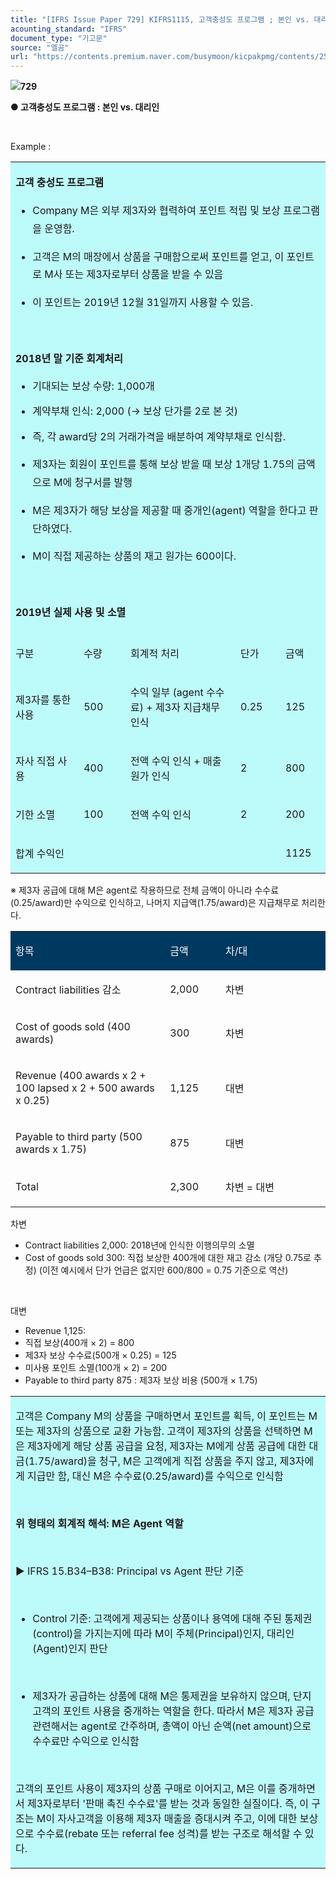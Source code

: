 ```yaml
---
title: "[IFRS Issue Paper 729] KIFRS1115, 고객충성도 프로그램 ; 본인 vs. 대리인"
acounting_standard: "IFRS"
document_type: "기고문"
source: "엘곰"
url: "https://contents.premium.naver.com/busymoon/kicpakpmg/contents/250521181747294uu"
---
```

![](https://n2.news.naver.com/l.gif?type=content)**729**

**● 고객충성도 프로그램 : 본인 vs. 대리인**

​

Example :

<table style=""><tbody><tr><td colspan="7" rowspan="1" style="width: 100.0%; height: 64.5px;  background-color: #bdfbfa;"><div><p style="line-height:1.8;"><span style=""><b>고객 충성도 프로그램</b></span></p><ul><li><p style="line-height:1.8;"><span style="">Company M</span><span style="">은 외부 제3자와 협력하여 포인트 적립 및 보상 프로그램을 운영함.</span></p></li><li><p style="line-height:1.8;"><span style="">고객은 M의 매장에서 상품을 구매함으로써 포인트를 얻고, 이 포인트로 M사 또는 제3자로부터 상품을 받을 수 있음</span></p></li><li><p style="line-height:1.8;"><span style="">이 포인트는 2019년 12월 31일까지 사용할 수 있음.</span></p></li></ul><p style="line-height:1.8;"><span style="">​</span></p><p style="line-height:1.8;"><span style=""><b>2018년 말 기준 회계처리</b></span></p><ul><li><p style=""><span style="">기대되는 보상 수량</span><span style="">: 1,000개</span></p></li><li><p style=""><span style="">계약부채 인식</span><span style="">: 2,000 (→ 보상 단가를 2로 본 것)</span></p></li><li><p style="line-height:1.8;"><span style="">즉, 각 award당 2의 거래가격을 배분하여 계약부채로 인식함.</span></p></li><li><p style="line-height:1.8;"><span style="">제3자는 회원이 포인트를 통해 보상 받을 때 보상 1개당 1.75의 금액으로 M에 청구서를 발행</span></p></li><li><p style="line-height:1.8;"><span style="">M은 제3자가 해당 보상을 제공할 때 중개인(agent) 역할을 한다고 판단하였다.</span></p></li><li><p style="line-height:1.8;"><span style="">M이 직접 제공하는 상품의 재고 원가는 600이다.</span></p></li></ul><p style="line-height:1.8;"><span style="">​</span></p><p style="line-height:1.8;"><span style=""><b>2019년 실제 사용 및 소멸</b></span></p></div></td></tr><tr><td colspan="2" rowspan="1" style="width: 21.65%; height: 16.13px;  background-color: #bdfbfa;"><div><p style=""><span style="">구분</span></p></div></td><td colspan="1" rowspan="1" style="width: 14.87%; height: 16.13px;  background-color: #bdfbfa;"><div><p style=""><span style="">수량</span></p></div></td><td colspan="2" rowspan="1" style="width: 34.89%; height: 16.13px;  background-color: #bdfbfa;"><div><p style=""><span style="">회계적 처리</span></p></div></td><td colspan="1" rowspan="1" style="width: 14.28%; height: 16.13px;  background-color: #bdfbfa;"><div><p style=""><span style="">단가</span></p></div></td><td colspan="1" rowspan="1" style="width: 14.28%; height: 16.13px;  background-color: #bdfbfa;"><div><p style=""><span style="">금액</span></p></div></td></tr><tr><td colspan="2" rowspan="1" style="width: 21.65%; height: 16.12px;  background-color: #bdfbfa;"><div><p style=""><span style="">제3자를 통한 사용</span></p></div></td><td colspan="1" rowspan="1" style="width: 14.87%; height: 16.12px;  background-color: #bdfbfa;"><div><p style=""><span style="">500</span></p></div></td><td colspan="2" rowspan="1" style="width: 34.89%; height: 16.12px;  background-color: #bdfbfa;"><div><p style=""><span style="">수익 일부 (agent 수수료) + 제3자 지급채무 인식</span></p></div></td><td colspan="1" rowspan="1" style="width: 14.28%; height: 16.12px;  background-color: #bdfbfa;"><div><p style=""><span style="">0.25</span></p></div></td><td colspan="1" rowspan="1" style="width: 14.28%; height: 16.12px;  background-color: #bdfbfa;"><div><p style=""><span style="">125</span></p></div></td></tr><tr><td colspan="2" rowspan="1" style="width: 21.65%; height: 16.13px;  background-color: #bdfbfa;"><div><p style=""><span style="">자사 직접 사용</span></p></div></td><td colspan="1" rowspan="1" style="width: 14.87%; height: 16.13px;  background-color: #bdfbfa;"><div><p style=""><span style="">400</span></p></div></td><td colspan="2" rowspan="1" style="width: 34.89%; height: 16.13px;  background-color: #bdfbfa;"><div><p style=""><span style="">전액 수익 인식 + 매출원가 인식</span></p></div></td><td colspan="1" rowspan="1" style="width: 14.28%; height: 16.13px;  background-color: #bdfbfa;"><div><p style=""><span style="">2</span></p></div></td><td colspan="1" rowspan="1" style="width: 14.28%; height: 16.13px;  background-color: #bdfbfa;"><div><p style=""><span style="">800</span></p></div></td></tr><tr><td colspan="2" rowspan="1" style="width: 21.65%; height: 8.06px;  background-color: #bdfbfa;"><div><p style=""><span style="">기한 소멸</span></p></div></td><td colspan="1" rowspan="1" style="width: 14.87%; height: 8.06px;  background-color: #bdfbfa;"><div><p style=""><span style="">100</span></p></div></td><td colspan="2" rowspan="1" style="width: 34.89%; height: 8.06px;  background-color: #bdfbfa;"><div><p style=""><span style="">전액 수익 인식</span></p></div></td><td colspan="1" rowspan="1" style="width: 14.28%; height: 8.06px;  background-color: #bdfbfa;"><div><p style=""><span style="">2</span></p></div></td><td colspan="1" rowspan="1" style="width: 14.28%; height: 8.06px;  background-color: #bdfbfa;"><div><p style=""><span style="">200</span></p></div></td></tr><tr><td colspan="6" rowspan="1" style="width: 85.69%; height: 8.06px;  background-color: #bdfbfa;"><div><p style=""><span style="">합계 수익인</span></p></div></td><td colspan="1" rowspan="1" style="width: 14.28%; height: 8.06px;  background-color: #bdfbfa;"><div><p style=""><span style="">1125</span></p></div></td></tr></tbody></table>

※ 제3자 공급에 대해 M은 agent로 작용하므로 전체 금액이 아니라 수수료(0.25/award)만 수익으로 인식하고, 나머지 지급액(1.75/award)은 지급채무로 처리한다.

<table style=""><tbody><tr><td colspan="1" rowspan="1" style="width: 49.07%; height: 40.0px;  background-color: #003960;"><div><p style=""><span style="color:#ffffff;">항목</span></p></div></td><td colspan="1" rowspan="1" style="width: 17.6%; height: 40.0px;  background-color: #003960;"><div><p style=""><span style="color:#ffffff;">금액</span></p></div></td><td colspan="1" rowspan="1" style="width: 33.33%; height: 40.0px;  background-color: #003960;"><div><p style=""><span style="color:#ffffff;">차/대</span></p></div></td></tr><tr><td colspan="1" rowspan="1" style="width: 49.07%; height: 40.0px;  "><div><p style=""><span style="">Contract liabilities 감소</span></p></div></td><td colspan="1" rowspan="1" style="width: 17.6%; height: 40.0px;  "><div><p style=""><span style="">2,000</span></p></div></td><td colspan="1" rowspan="1" style="width: 33.33%; height: 40.0px;  "><div><p style=""><span style="">차변</span></p></div></td></tr><tr><td colspan="1" rowspan="1" style="width: 49.07%; height: 40.0px;  "><div><p style=""><span style="">Cost of goods sold (400 awards)</span></p></div></td><td colspan="1" rowspan="1" style="width: 17.6%; height: 40.0px;  "><div><p style=""><span style="">300</span></p></div></td><td colspan="1" rowspan="1" style="width: 33.33%; height: 40.0px;  "><div><p style=""><span style="">차변</span></p></div></td></tr><tr><td colspan="1" rowspan="1" style="width: 49.07%; height: 40.0px;  "><div><p style=""><span style="">Revenue (400 awards x 2 + 100 lapsed x 2 + 500 awards x 0.25)</span></p></div></td><td colspan="1" rowspan="1" style="width: 17.6%; height: 40.0px;  "><div><p style=""><span style="">1,125</span></p></div></td><td colspan="1" rowspan="1" style="width: 33.33%; height: 40.0px;  "><div><p style=""><span style="">대변</span></p></div></td></tr><tr><td colspan="1" rowspan="1" style="width: 49.07%; height: 40.0px;  "><div><p style=""><span style="">Payable to third party (500 awards x 1.75)</span></p></div></td><td colspan="1" rowspan="1" style="width: 17.6%; height: 40.0px;  "><div><p style=""><span style="">875</span></p></div></td><td colspan="1" rowspan="1" style="width: 33.33%; height: 40.0px;  "><div><p style=""><span style="">대변</span></p></div></td></tr><tr><td colspan="1" rowspan="1" style="width: 49.07%; height: 40.0px;  "><div><p style=""><span style="">Total</span></p></div></td><td colspan="1" rowspan="1" style="width: 17.6%; height: 40.0px;  "><div><p style=""><span style="">2,300</span></p></div></td><td colspan="1" rowspan="1" style="width: 33.33%; height: 40.0px;  "><div><p style=""><span style="">차변 = 대변</span></p></div></td></tr></tbody></table>

차변

- Contract liabilities 2,000: 2018년에 인식한 이행의무의 소멸
- Cost of goods sold 300: 직접 보상한 400개에 대한 재고 감소 (개당 0.75로 추정) (이전 예시에서 단가 언급은 없지만 600/800 = 0.75 기준으로 역산)

​

대변

- Revenue 1,125:
- 직접 보상(400개 × 2) = 800
- 제3자 보상 수수료(500개 × 0.25) = 125
- 미사용 포인트 소멸(100개 × 2) = 200
- Payable to third party 875 : 제3자 보상 비용 (500개 × 1.75)

<table style=""><tbody><tr><td colspan="3" rowspan="1" style="width: 100.0%; height: 129.0px;  background-color: #bdfbfa;"><div><p style=""><span style="">고객은 Company M의 상품을 구매하면서 포인트를 획득, 이 포인트는 M 또는 제3자의 상품으로 교환 가능함. 고객이 제3자의 상품을 선택하면 M은 제3자에게 해당 상품 공급을 요청, 제3자는 M에게 상품 공급에 대한 대금(1.75/award)을 청구, M은 고객에게 직접 상품을 주지 않고, 제3자에게 지급만 함, 대신 M은 수수료(0.25/award)를 수익으로 인식함</span></p><p style=""><span style="">​</span></p><p style=""><span style=""><b>위 형태의 회계적 해석: M은 Agent 역할</b></span></p><p style=""><span style="">​</span></p><p style=""><span style="">▶ IFRS 15.B34–B38: Principal vs Agent 판단 기준</span></p><p style=""><span style="">​</span></p><ul><li><p style=""><span style="">Control 기준</span><span style="">: 고객에게 제공되는 상품이나 용역에 대해 </span><span style="">주된 통제권(control)을 가지는지</span><span style="">에 따라 </span><span style="">M이 주체(Principal)인지, 대리인(Agent)인지 판단</span></p></li></ul><p style=""><span style="">​</span></p><ul><li><p style=""><span style="">제3자가 공급하는 상품에 대해 M은 통제권을 보유하지 않으며, 단지 고객의 포인트 사용을 중개하는 역할을 한다. 따라서 M은 제3자 공급 관련해서는 agent로 간주하며, 총액이 아닌 순액(net amount)으로 수수료만 수익으로 인식함</span></p></li></ul><p style=""><span style="">​</span></p><p style=""><span style="">고객의 포인트 사용이 제3자의 상품 구매로 이어지고, M은 이를 중개하면서 제3자로부터 '판매 촉진 수수료'를 받는 것과 동일한 실질이다. 즉, 이 구조는 M이 자사고객을 이용해 제3자 매출을 증대시켜 주고, 이에 대한 보상으로 수수료(rebate 또는 referral fee 성격)를 받는 구조로 해석할 수 있다.</span></p></div></td></tr></tbody></table>

​